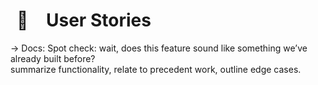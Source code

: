 # <span data-v-549c013f class="icon " style="display:inline; padding: 10px;  margin-right: 12px;">📖</span> User Stories

→ Docs: 
Spot check: wait, does this feature sound like something we’ve already built before?  
summarize functionality, relate to precedent work, outline edge cases.